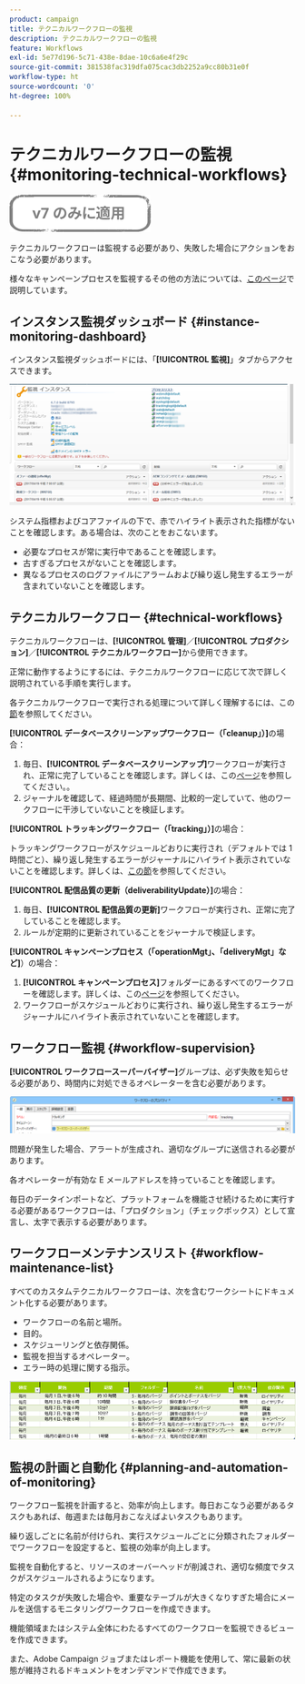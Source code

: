 ```yaml
---
product: campaign
title: テクニカルワークフローの監視
description: テクニカルワークフローの監視
feature: Workflows
exl-id: 5e77d196-5c71-438e-8dae-10c6a6e4f29c
source-git-commit: 381538fac319dfa075cac3db2252a9cc80b31e0f
workflow-type: ht
source-wordcount: '0'
ht-degree: 100%

---
```


# テクニカルワークフローの監視 {#monitoring-technical-workflows}

![](../../assets/v7-only.svg)

テクニカルワークフローは監視する必要があり、失敗した場合にアクションをおこなう必要があります。

様々なキャンペーンプロセスを監視するその他の方法については、[このページ](../../production/using/monitoring-guidelines.md)で説明しています。

## インスタンス監視ダッシュボード {#instance-monitoring-dashboard}

インスタンス監視ダッシュボードには、「**[!UICONTROL 監視]**」タブからアクセスできます。

![](assets/monitoring_technical_workflows1.png)

システム指標およびコアファイルの下で、赤でハイライト表示された指標がないことを確認します。ある場合は、次のことをおこないます。

* 必要なプロセスが常に実行中であることを確認します。
* 古すぎるプロセスがないことを確認します。
* 異なるプロセスのログファイルにアラームおよび繰り返し発生するエラーが含まれていないことを確認します。

## テクニカルワークフロー {#technical-workflows}

テクニカルワークフローは、**[!UICONTROL 管理]**／**[!UICONTROL プロダクション]**／**[!UICONTROL テクニカルワークフロー]**&#x200B;から使用できます。

正常に動作するようにするには、テクニカルワークフローに応じて次で詳しく説明されている手順を実行します。

各テクニカルワークフローで実行される処理について詳しく理解するには、この[節](about-technical-workflows.md)を参照してください。

**[!UICONTROL データベースクリーンアップワークフロー（「cleanup」）]**&#x200B;の場合：

1. 毎日、**[!UICONTROL データベースクリーンアップ]**&#x200B;ワークフローが実行され、正常に完了していることを確認します。詳しくは、この[ページ](../../production/using/database-cleanup-workflow.md)を参照してください。。
1. ジャーナルを確認して、経過時間が長期間、比較的一定していて、他のワークフローに干渉していないことを検証します。

**[!UICONTROL トラッキングワークフロー（「tracking」）]**&#x200B;の場合：

トラッキングワークフローがスケジュールどおりに実行され（デフォルトでは 1 時間ごと）、繰り返し発生するエラーがジャーナルにハイライト表示されていないことを確認します。詳しくは、[この節](delivery.md)を参照してください。

**[!UICONTROL 配信品質の更新（deliverabilityUpdate）]**&#x200B;の場合：

1. 毎日、**[!UICONTROL 配信品質の更新]**&#x200B;ワークフローが実行され、正常に完了していることを確認します。
1. ルールが定期的に更新されていることをジャーナルで検証します。

**[!UICONTROL キャンペーンプロセス（「operationMgt」、「deliveryMgt」など]**）の場合：

1. **[!UICONTROL キャンペーンプロセス]**&#x200B;フォルダーにあるすべてのワークフローを確認します。詳しくは、この[ページ](about-technical-workflows.md)を参照してください。
1. ワークフローがスケジュールどおりに実行され、繰り返し発生するエラーがジャーナルにハイライト表示されていないことを確認します。

## ワークフロー監視 {#workflow-supervision}

**[!UICONTROL ワークフロースーパーバイザー]**&#x200B;グループは、必ず失敗を知らせる必要があり、時間内に対処できるオペレーターを含む必要があります。

![](assets/monitoring_technical_workflows3.png)

問題が発生した場合、アラートが生成され、適切なグループに送信される必要があります。

各オペレーターが有効な E メールアドレスを持っていることを確認します。

毎日のデータインポートなど、プラットフォームを機能させ続けるために実行する必要があるワークフローは、「プロダクション」（チェックボックス）として宣言し、太字で表示する必要があります。

## ワークフローメンテナンスリスト {#workflow-maintenance-list}

すべてのカスタムテクニカルワークフローは、次を含むワークシートにドキュメント化する必要があります。

* ワークフローの名前と場所。
* 目的。
* スケジューリングと依存関係。
* 監視を担当するオペレーター。
* エラー時の処理に関する指示。

![](assets/monitoring_technical_workflows4.png)

## 監視の計画と自動化 {#planning-and-automation-of-monitoring}

ワークフロー監視を計画すると、効率が向上します。毎日おこなう必要があるタスクもあれば、毎週または毎月おこなえばよいタスクもあります。

繰り返しごとに名前が付けられ、実行スケジュールごとに分類されたフォルダーでワークフローを設定すると、監視の効率が向上します。

監視を自動化すると、リソースのオーバーヘッドが削減され、適切な頻度でタスクがスケジュールされるようになります。

特定のタスクが失敗した場合や、重要なテーブルが大きくなりすぎた場合にメールを送信するモニタリングワークフローを作成できます。

機能領域またはシステム全体にわたるすべてのワークフローを監視できるビューを作成できます。

また、Adobe Campaign ジョブまたはレポート機能を使用して、常に最新の状態が維持されるドキュメントをオンデマンドで作成できます。
